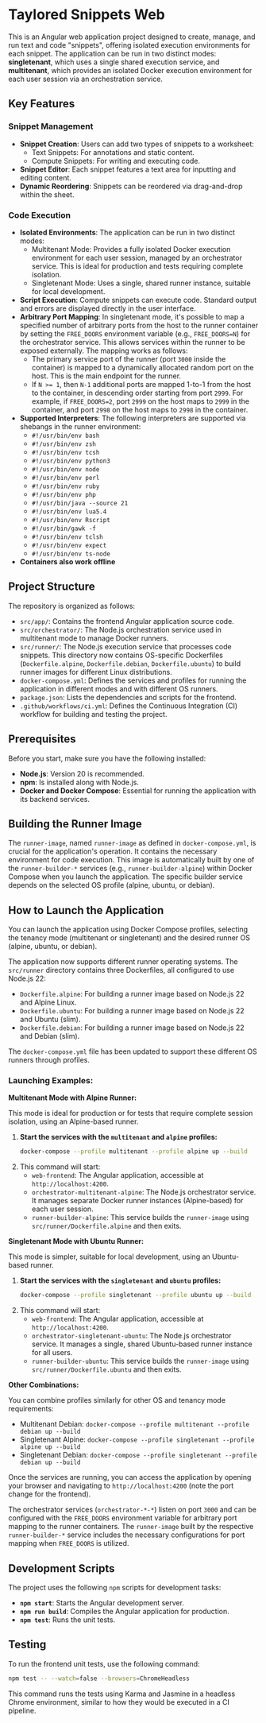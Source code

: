 # Taylored Snippets Web

This is an Angular web application project designed to create, manage, and run text and code "snippets", offering isolated execution environments for each snippet. The application can be run in two distinct modes: **singletenant**, which uses a single shared execution service, and **multitenant**, which provides an isolated Docker execution environment for each user session via an orchestration service.

## Key Features

### Snippet Management
- **Snippet Creation**: Users can add two types of snippets to a worksheet:
    - Text Snippets: For annotations and static content.
    - Compute Snippets: For writing and executing code.
- **Snippet Editor**: Each snippet features a text area for inputting and editing content.
- **Dynamic Reordering**: Snippets can be reordered via drag-and-drop within the sheet.

### Code Execution
- **Isolated Environments**: The application can be run in two distinct modes:
    - Multitenant Mode: Provides a fully isolated Docker execution environment for each user session, managed by an orchestrator service. This is ideal for production and tests requiring complete isolation.
    - Singletenant Mode: Uses a single, shared runner instance, suitable for local development.
- **Script Execution**: Compute snippets can execute code. Standard output and errors are displayed directly in the user interface.
- **Arbitrary Port Mapping**: In singletenant mode, it's possible to map a specified number of arbitrary ports from the host to the runner container by setting the `FREE_DOORS` environment variable (e.g., `FREE_DOORS=N`) for the orchestrator service. This allows services within the runner to be exposed externally. The mapping works as follows:
    - The primary service port of the runner (port `3000` inside the container) is mapped to a dynamically allocated random port on the host. This is the main endpoint for the runner.
    - If `N >= 1`, then `N-1` additional ports are mapped 1-to-1 from the host to the container, in descending order starting from port `2999`. For example, if `FREE_DOORS=2`, port `2999` on the host maps to `2999` in the container, and port `2998` on the host maps to `2998` in the container.
- **Supported Interpreters**: The following interpreters are supported via shebangs in the runner environment:
    * `#!/usr/bin/env bash`
    * `#!/usr/bin/env zsh`
    * `#!/usr/bin/env tcsh`
    * `#!/usr/bin/env python3`
    * `#!/usr/bin/env node`
    * `#!/usr/bin/env perl`
    * `#!/usr/bin/env ruby`
    * `#!/usr/bin/env php`
    * `#!/usr/bin/java --source 21`
    * `#!/usr/bin/env lua5.4`
    * `#!/usr/bin/env Rscript`
    * `#!/usr/bin/gawk -f`
    * `#!/usr/bin/env tclsh`
    * `#!/usr/bin/env expect`
    * `#!/usr/bin/env ts-node`
- **Containers also work offline**

## Project Structure

The repository is organized as follows:

* `src/app/`: Contains the frontend Angular application source code.
* `src/orchestrator/`: The Node.js orchestration service used in multitenant mode to manage Docker runners.
* `src/runner/`: The Node.js execution service that processes code snippets. This directory now contains OS-specific Dockerfiles (`Dockerfile.alpine`, `Dockerfile.debian`, `Dockerfile.ubuntu`) to build runner images for different Linux distributions.
* `docker-compose.yml`: Defines the services and profiles for running the application in different modes and with different OS runners.
* `package.json`: Lists the dependencies and scripts for the frontend.
* `.github/workflows/ci.yml`: Defines the Continuous Integration (CI) workflow for building and testing the project.

## Prerequisites

Before you start, make sure you have the following installed:

* **Node.js**: Version 20 is recommended.
* **npm**: Is installed along with Node.js.
* **Docker and Docker Compose**: Essential for running the application with its backend services.

## Building the Runner Image

The `runner-image`, named `runner-image` as defined in `docker-compose.yml`, is crucial for the application's operation. It contains the necessary environment for code execution.
This image is automatically built by one of the `runner-builder-*` services (e.g., `runner-builder-alpine`) within Docker Compose when you launch the application. The specific builder service depends on the selected OS profile (alpine, ubuntu, or debian).

## How to Launch the Application

You can launch the application using Docker Compose profiles, selecting the tenancy mode (multitenant or singletenant) and the desired runner OS (alpine, ubuntu, or debian).

The application now supports different runner operating systems. The `src/runner` directory contains three Dockerfiles, all configured to use Node.js 22:
- `Dockerfile.alpine`: For building a runner image based on Node.js 22 and Alpine Linux.
- `Dockerfile.ubuntu`: For building a runner image based on Node.js 22 and Ubuntu (slim).
- `Dockerfile.debian`: For building a runner image based on Node.js 22 and Debian (slim).

The `docker-compose.yml` file has been updated to support these different OS runners through profiles.

### Launching Examples:

**Multitenant Mode with Alpine Runner:**

This mode is ideal for production or for tests that require complete session isolation, using an Alpine-based runner.

1.  **Start the services with the `multitenant` and `alpine` profiles:**
    ```bash
    docker-compose --profile multitenant --profile alpine up --build
    ```
2.  This command will start:
    * `web-frontend`: The Angular application, accessible at `http://localhost:4200`.
    * `orchestrator-multitenant-alpine`: The Node.js orchestrator service. It manages separate Docker runner instances (Alpine-based) for each user session.
    * `runner-builder-alpine`: This service builds the `runner-image` using `src/runner/Dockerfile.alpine` and then exits.

**Singletenant Mode with Ubuntu Runner:**

This mode is simpler, suitable for local development, using an Ubuntu-based runner.

1.  **Start the services with the `singletenant` and `ubuntu` profiles:**
    ```bash
    docker-compose --profile singletenant --profile ubuntu up --build
    ```
2.  This command will start:
    * `web-frontend`: The Angular application, accessible at `http://localhost:4200`.
    * `orchestrator-singletenant-ubuntu`: The Node.js orchestrator service. It manages a single, shared Ubuntu-based runner instance for all users.
    * `runner-builder-ubuntu`: This service builds the `runner-image` using `src/runner/Dockerfile.ubuntu` and then exits.

**Other Combinations:**

You can combine profiles similarly for other OS and tenancy mode requirements:

*   Multitenant Debian: `docker-compose --profile multitenant --profile debian up --build`
*   Singletenant Alpine: `docker-compose --profile singletenant --profile alpine up --build`
*   Singletenant Debian: `docker-compose --profile singletenant --profile debian up --build`

Once the services are running, you can access the application by opening your browser and navigating to `http://localhost:4200` (note the port change for the frontend).

The orchestrator services (`orchestrator-*-*`) listen on port `3000` and can be configured with the `FREE_DOORS` environment variable for arbitrary port mapping to the runner containers.
The `runner-image` built by the respective `runner-builder-*` service includes the necessary configurations for port mapping when `FREE_DOORS` is utilized.

## Development Scripts

The project uses the following `npm` scripts for development tasks:

* **`npm start`**: Starts the Angular development server.
* **`npm run build`**: Compiles the Angular application for production.
* **`npm test`**: Runs the unit tests.

## Testing

To run the frontend unit tests, use the following command:

```bash
npm test -- --watch=false --browsers=ChromeHeadless
```

This command runs the tests using Karma and Jasmine in a headless Chrome environment, similar to how they would be executed in a CI pipeline.
